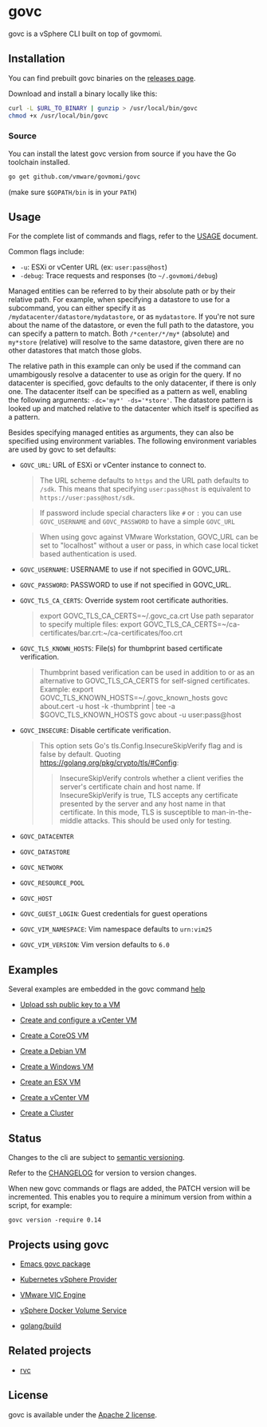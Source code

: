 # govc

govc is a vSphere CLI built on top of govmomi.

## Installation

You can find prebuilt govc binaries on the [releases page](https://github.com/vmware/govmomi/releases).

Download and install a binary locally like this:

```sh
curl -L $URL_TO_BINARY | gunzip > /usr/local/bin/govc
chmod +x /usr/local/bin/govc
```

### Source

You can install the latest govc version from source if you have the Go toolchain installed.

```sh
go get github.com/vmware/govmomi/govc
```

(make sure `$GOPATH/bin` is in your `PATH`)

## Usage

For the complete list of commands and flags, refer to the [USAGE](USAGE.md) document.

Common flags include:

* `-u`: ESXi or vCenter URL (ex: `user:pass@host`)
* `-debug`: Trace requests and responses (to `~/.govmomi/debug`)

Managed entities can be referred to by their absolute path or by their relative
path. For example, when specifying a datastore to use for a subcommand, you can
either specify it as `/mydatacenter/datastore/mydatastore`, or as
`mydatastore`. If you're not sure about the name of the datastore, or even the
full path to the datastore, you can specify a pattern to match. Both
`/*center/*/my*` (absolute) and `my*store` (relative) will resolve to the same
datastore, given there are no other datastores that match those globs.

The relative path in this example can only be used if the command can
umambigously resolve a datacenter to use as origin for the query. If no
datacenter is specified, govc defaults to the only datacenter, if there is only
one. The datacenter itself can be specified as a pattern as well, enabling the
following arguments: `-dc='my*' -ds='*store'`. The datastore pattern is looked
up and matched relative to the datacenter which itself is specified as a
pattern.

Besides specifying managed entities as arguments, they can also be specified
using environment variables. The following environment variables are used by govc
to set defaults:

* `GOVC_URL`: URL of ESXi or vCenter instance to connect to.

  > The URL scheme defaults to `https` and the URL path defaults to `/sdk`.
  > This means that specifying `user:pass@host` is equivalent to
  > `https://user:pass@host/sdk`.

  > If password include special characters like `#` or `:` you can use
  > `GOVC_USERNAME` and `GOVC_PASSWORD` to have a simple `GOVC_URL`

  > When using govc against VMware Workstation, GOVC_URL can be set to "localhost"
  > without a user or pass, in which case local ticket based authentication is used.

* `GOVC_USERNAME`: USERNAME to use if not specified in GOVC_URL.

* `GOVC_PASSWORD`: PASSWORD to use if not specified in GOVC_URL.

* `GOVC_TLS_CA_CERTS`: Override system root certificate authorities.

  > export GOVC_TLS_CA_CERTS=~/.govc_ca.crt
  > Use path separator to specify multiple files:
  > export GOVC_TLS_CA_CERTS=~/ca-certificates/bar.crt:~/ca-certificates/foo.crt

* `GOVC_TLS_KNOWN_HOSTS`: File(s) for thumbprint based certificate verification.

  > Thumbprint based verification can be used in addition to or as an alternative to
  > GOVC_TLS_CA_CERTS for self-signed certificates.  Example:
  > export GOVC_TLS_KNOWN_HOSTS=~/.govc_known_hosts
  > govc about.cert -u host -k -thumbprint | tee -a $GOVC_TLS_KNOWN_HOSTS
  > govc about -u user:pass@host

* `GOVC_INSECURE`: Disable certificate verification.

  > This option sets Go's tls.Config.InsecureSkipVerify flag and is false by default.
  > Quoting https://golang.org/pkg/crypto/tls/#Config:
  > > InsecureSkipVerify controls whether a client verifies the
  > > server's certificate chain and host name.
  > > If InsecureSkipVerify is true, TLS accepts any certificate
  > > presented by the server and any host name in that certificate.
  > > In this mode, TLS is susceptible to man-in-the-middle attacks.
  > > This should be used only for testing.

* `GOVC_DATACENTER`

* `GOVC_DATASTORE`

* `GOVC_NETWORK`

* `GOVC_RESOURCE_POOL`

* `GOVC_HOST`

* `GOVC_GUEST_LOGIN`: Guest credentials for guest operations

* `GOVC_VIM_NAMESPACE`: Vim namespace defaults to `urn:vim25`

* `GOVC_VIM_VERSION`: Vim version defaults to `6.0`

## Examples

Several examples are embedded in the govc command [help](USAGE.md)

* [Upload ssh public key to a VM](examples/lib/ssh.sh)

* [Create and configure a vCenter VM](examples/vcsa.sh)

* [Create a CoreOS VM](https://github.com/vmware/vic/blob/master/pkg/vsphere/toolbox/toolbox-test.sh)

* [Create a Debian VM](https://github.com/kubernetes/kubernetes/tree/master/cluster/vsphere)

* [Create a Windows VM](https://github.com/dougm/govc-windows-box/blob/master/provision-esx.sh)

* [Create an ESX VM](https://github.com/vmware/vic/blob/master/infra/machines/vcsa/create-esxi-vm.sh)

* [Create a vCenter VM](https://github.com/vmware/vic/blob/master/infra/machines/vcsa/create-vcsa-vm.sh)

* [Create a Cluster](https://github.com/vmware/vic/blob/master/infra/machines/vcsa/create-cluster.sh)

## Status

Changes to the cli are subject to [semantic versioning](http://semver.org).

Refer to the [CHANGELOG](CHANGELOG.md) for version to version changes.

When new govc commands or flags are added, the PATCH version will be incremented.  This enables you to require a minimum
version from within a script, for example:

```
govc version -require 0.14
```

## Projects using govc

* [Emacs govc package](./emacs)

* [Kubernetes vSphere Provider](https://github.com/kubernetes/kubernetes/tree/master/cluster/vsphere)

* [VMware VIC Engine](https://github.com/vmware/vic)

* [vSphere Docker Volume Service](https://github.com/vmware/docker-volume-vsphere)

* [golang/build](https://github.com/golang/build)

## Related projects

* [rvc](https://github.com/vmware/rvc)

## License

govc is available under the [Apache 2 license](../LICENSE).
